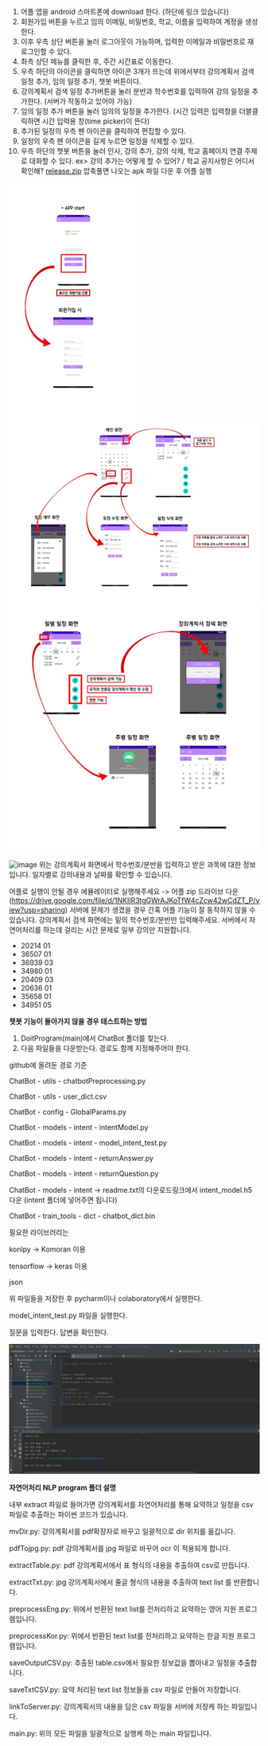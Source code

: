 1. 어플 앱을 android 스마트폰에 download 한다. (하단에 링크 있습니다)
2. 회원가입 버튼을 누르고 임의 이메일, 비밀번호, 학교, 이름을 입력하여 계정을 생성한다.
3. 이후 우측 상단 버튼을 눌러 로그아웃이 가능하며, 입력한 이메일과 비밀번호로 재로그인할 수 있다.
4. 촤측 상단 메뉴를 클릭한 후, 주간 시간표로 이동한다.
5. 우측 하단의 아이콘을 클릭하면 아이콘 3개가 뜨는데 위에서부터 강의계획서 검색 일정 추가, 임의 일정 추가, 챗봇 버튼이다.
6. 강의계획서 검색 일정 추가버튼을 눌러 분반과 학수번호를 입력하여 강의 일정을 추가한다. (서버가 작동하고 있어야 가능)
7. 임의 일정 추가 버튼을 눌러 임의의 일정을 추가한다. (시간 입력은 입력창을 더블클릭하면 시간 입력용 창(time picker)이 뜬다)
8. 추가된 일정의 우측 펜 아이콘을 클릭하여 편집할 수 있다.
9. 일정의 우측 펜 아이콘을 길게 누르면 일정을 삭제할 수 있다.
10. 우측 하단의 챗봇 버튼을 눌러 인사, 강의 추가, 강의 삭제, 학교 홈페이지 연결 주제로 대화할 수 있다.
  ex> 강의 추가는 어떻게 할 수 있어? / 학교 공지사항은 어디서 확인해?
[release.zip](https://github.com/HellenHong/DoitProgram/files/8880887/release.zip)
압축풀면 나오는 apk 파일 다운 후 어플 실행

![i1](./image/i1.jpg)
![i2](./image/i2.jpg)
![i3](./image/i3.jpg)

![image](https://user-images.githubusercontent.com/89960061/173008412-61efda05-1b2a-4e79-b6b7-de6716fdce32.png)
위는 강의계획서 화면에서 학수번호/분반을 입력하고 받은 과목에 대한 정보입니다. 일자별로 강의내용과 날짜를 확인할 수 있습니다.

어플로 실행이 안될 경우 에뮬레이터로 실행해주세요 -> 어플 zip 드라이브 다운(https://drive.google.com/file/d/1NKIlR3tgGWrAJKoTfW4cZcw42wCdZT_P/view?usp=sharing)
서버에 문제가 생겼을 경우 간혹 어플 기능이 잘 동작하지 않을 수 있습니다.
강의계획서 검색 화면에는 밑의 학수번호/분반만 입력해주세요. 서버에서 자연어처리를 하는데 걸리는 시간 문제로 일부 강의만 지원합니다.
-   20214  01
-   36507  01
-   36939  03
-   34980  01
-   20409  03
-   20636  01
-   35658  01
-   34951  05

****챗봇 기능이 돌아가지 않을 경우 테스트하는 방법****
1. DoitProgram(main)에서 ChatBot 폴더를 찾는다.
2. 다음 파일들을 다운받는다.
경로도 함께 지정해주어야 한다.

github에 올려둔 경로 기준

ChatBot - utils - chatbotPreprocessing.py

ChatBot - utils - user_dict.csv

ChatBot - config - GlobalParams.py

ChatBot - models - intent - intentModel.py

ChatBot - models - intent - model_intent_test.py

ChatBot - models - intent - returnAnswer.py

ChatBot - models - intent - returnQuestion.py

ChatBot - models - intent -> readme.txt의 다운로드링크에서 intent_model.h5 다운 (intent 폴더에 넣어주면 됩니다)

ChatBot - train_tools - dict - chatbot_dict.bin


필요한 라이브러리는

konlpy -> Komoran 이용

tensorflow -> keras 이용

json



위 파일들을 저장한 후 pycharm이나 colaboratory에서 실행한다.

model_intent_test.py 파일을 실행한다.

질문을 입력한다.
답변을 확인한다.

![i4](./image/i4.png)




**자연어처리 NLP program 폴더 설명**

내부 extract 파일로 들어가면 강의계획서를 자연어처리를 통해 요약하고 일정을 csv 파일로 추출하는 파이썬 코드가 있습니다.

mvDir.py: 강의계획서를 pdf확장자로 바꾸고 일괄적으로 dir 위치를 옮깁니다.

pdfTojpg.py: pdf 강의계획서를 jpg 파일로 바꾸어 ocr 이 적용되게 합니다.

extractTable.py: pdf 강의계획서에서 표 형식의 내용을 추출하여 csv로 만듭니다.

extractTxt.py: jpg 강의계획서에서 줄글 형식의 내용을 추출하여 text list 를 반환합니다.

preprocessEng.py: 위에서 반환된 text list를 전처리하고 요약하는 영어 지원 프로그램입니다.

preprocessKor.py: 위에서 반환된 text list를 전처리하고 요약하는 한글 지원 프로그램입니다.

saveOutputCSV.py: 추출된 table.csv에서 필요한 정보값을 뽑아내고 일정을 추출합니다.

saveTxtCSV.py: 요약 처리된 text list 정보들을 csv 파일로 만들어 저장합니다.

linkToServer.py: 강의계획서의 내용을 담은 csv 파일을 서버에 저장케 하는 파일입니다.

main.py: 위의 모든 파일을 일괄적으로 실행케 하는 main 파일입니다.
